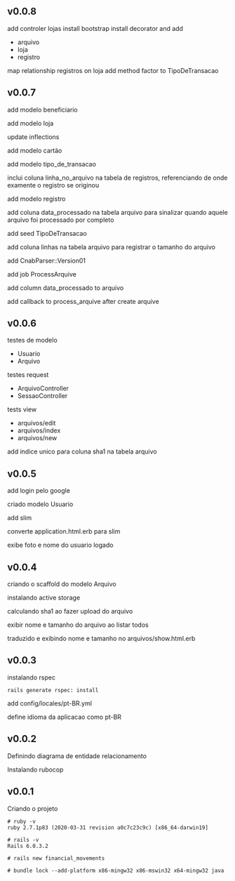 ## v0.0.8

add controler lojas
install bootstrap
install decorator and add

  * arquivo
  * loja
  * registro

map relationship registros on loja
add method factor to TipoDeTransacao

## v0.0.7

add modelo beneficiario

add modelo loja

update inflections

add modelo cartão

add modelo tipo_de_transacao

inclui coluna linha_no_arquivo na tabela de registros, referenciando de onde examente o registro se originou

add modelo registro

add coluna data_processado na tabela arquivo para sinalizar quando aquele arquivo foi processado por completo

add seed TipoDeTransacao

add coluna linhas na tabela arquivo para registrar o tamanho do arquivo

add CnabParser::Version01

add job ProcessArquive

add column data_processado to arquivo

add callback to process_arquive after create arquive

## v0.0.6

testes de modelo

 * Usuario
 * Arquivo

testes request

  * ArquivoController
  * SessaoController

tests view

  * arquivos/edit
  * arquivos/index
  * arquivos/new

add indice unico para coluna sha1 na tabela arquivo

## v0.0.5

add login pelo google

criado modelo Usuario

add slim

converte application.html.erb para slim

exibe foto e nome do usuario logado

## v0.0.4

criando o scaffold do modelo Arquivo

instalando active storage

calculando sha1 ao fazer upload do arquivo

exibir nome e tamanho do arquivo ao listar todos

traduzido e exibindo nome e tamanho no arquivos/show.html.erb

## v0.0.3

instalando rspec

```
rails generate rspec: install
```

add config/locales/pt-BR.yml

define idioma da aplicacao como pt-BR

## v0.0.2

Definindo diagrama de entidade relacionamento

Instalando rubocop

## v0.0.1

Criando o projeto

```
# ruby -v
ruby 2.7.1p83 (2020-03-31 revision a0c7c23c9c) [x86_64-darwin19]

# rails -v
Rails 6.0.3.2

# rails new financial_movements

# bundle lock --add-platform x86-mingw32 x86-mswin32 x64-mingw32 java
```
